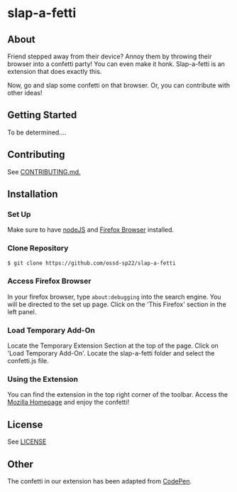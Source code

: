 # slap-a-fetti

## **About**

Friend stepped away from their device? Annoy them by throwing their browser into a confetti party! You can even make it honk. Slap-a-fetti is an extension that does exactly this. 

Now, go and slap some confetti on that browser. Or, you can contribute with other ideas!


## **Getting Started**

To be determined.... 

## **Contributing**

See [CONTRIBUTING.md.](https://github.com/ossd-sp22/slap-a-stache/blob/004e1c0917168878769d9f2383bcaced69af4e6a/CONTRIBUTING.md)

## **Installation** 

### Set Up 
Make sure to have [nodeJS](https://nodejs.org/en/) and [Firefox Browser](https://www.mozilla.org/en-US/firefox/new/) installed.  

### Clone Repository 
```bash
$ git clone https://github.com/ossd-sp22/slap-a-fetti
```

### Access Firefox Browser
In your firefox browser, type ```about:debugging``` into the search engine. You will be directed to the set up page. Click on the 'This Firefox' section in the left panel. 

### Load Temporary Add-On
Locate the Temporary Extension Section at the top of the page. Click on 'Load Temporary Add-On'. Locate  the slap-a-fetti folder and select the confetti.js file. 

### Using the Extension 
You can find the extension in the top right corner of the toolbar. Access the [Mozilla Homepage](https://www.mozilla.org/en-US/) and enjoy the confetti! 


## **License**

See [LICENSE](https://github.com/ossd-sp22/slap-a-stache/blob/7d1e48a7f55e4295f4edc2252cdb751df6e02bfd/LICENSE)

## **Other**

The confetti in our extension has been adapted from [CodePen](https://codepen.io/acash/pen/zzBVPW).
